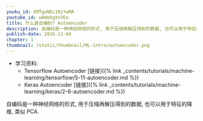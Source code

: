 ```yaml
---
youku_id: XMTgwNDc1NjYwMA
youtube_id: w8HmXgXnVEo
title: 什么是自编码? Autoencoder
description: 自编码是一种神经网络的形式, 用于压缩再解压得到的数据, 也可以用于特征的降维, 类似 PCA.
publish-date: 2016-11-04
chapter: 1
thumbnail: /static/thumbnail/ML-intro/autoencoder.png
---
```

* 学习资料: 
  * Tensorflow Autoencoder [链接]({% link _contents/tutorials/machine-learning/tensorflow/5-11-autoencoder.md %})
  * Keras Autoencoder [链接]({% link _contents/tutorials/machine-learning/keras/2-6-autoencoder.md %})
  
自编码是一种神经网络的形式, 用于压缩再解压得到的数据, 也可以用于特征的降维, 类似 PCA.

